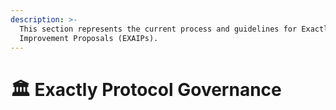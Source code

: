 ```yaml
---
description: >-
  This section represents the current process and guidelines for Exactly
  Improvement Proposals (EXAIPs).
---
```


# 🏛 Exactly Protocol Governance

